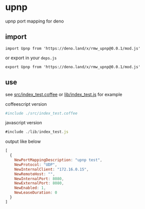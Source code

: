 # upnp

upnp port mapping for deno

## import

```
import Upnp from 'https://deno.land/x/rmw_upnp@0.0.1/mod.js'
```

or export in your `deps.js`

```
export Upnp from 'https://deno.land/x/rmw_upnp@0.0.1/mod.js'
```

## use

see [src/index_test.coffee](./src/index_test.coffee) or [lib/index_test.js](./lib/index_test.js)  for example

coffeescript version

```coffee
#include ./src/index_test.coffee
```


javascript version

```javascript
#include ./lib/index_test.js
```

output like below

```javascript
[
  {
    NewPortMappingDescription: "upnp test",
    NewProtocol: "UDP",
    NewInternalClient: "172.16.0.15",
    NewRemoteHost: "",
    NewInternalPort: 8080,
    NewExternalPort: 8080,
    NewEnabled: 1,
    NewLeaseDuration: 0
  }
]
```
